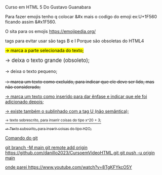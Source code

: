 Curso em HTML 5 Do Gustavo Guanabara

Para fazer emojis tenho q colocar &#x  mais o codigo do emoji ex:U+1F560 ficando assim &#x1F560.

O sita para os emojis https://emojipedia.org/

tags para evitar usar são tags B e I 
Porque são obsoletas do HTML4

<mark>	-> marca a parte selecionada do texto;

<big>	-> deixa o texto grande (obsoleto);

<small>	-> deixa o texto pequeno;

<del>	-> marca um texto como excluído, para indicar que ele deve ser lido, mas não considerado;

<ins>	-> marca um texto como inserido para dar ênfase e indicar que ele foi adicionado depois;

<u>		-> existe também o sublinhado com a tag U (não semântica);

<sup>	-> texto sobrescrito, para inserir coisas do tipo x^20 + 3;

<sub>	-> Texto subscrito, para inserir coisas do tipo H2O;


Comando do git

git branch -M main
git remote add origin https://github.com/danillo2023/CursoemVideoHTML.git
git push -u origin main

onde parei https://www.youtube.com/watch?v=8TgKFYkcO5Y